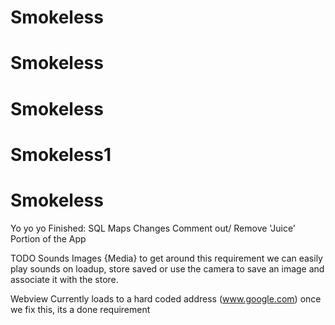 # Smokeless
# Smokeless
# Smokeless
# Smokeless1
# Smokeless



Yo yo yo
Finished:
SQL 
Maps
Changes
Comment out/ Remove 'Juice' Portion of the App

TODO
Sounds Images {Media} to get around this requirement we can easily play sounds on loadup, store saved
or  use the camera to save an image and associate it with the store.

Webview
Currently loads to a hard coded address (www.google.com) once we fix this, its a done requirement

